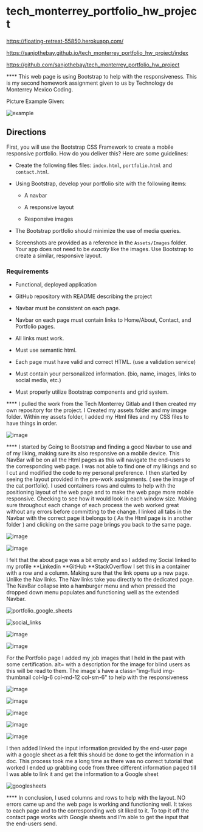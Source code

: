 # tech_monterrey_portfolio_hw_project

https://floating-retreat-55850.herokuapp.com/

https://sanjothebay.github.io/tech_monterrey_portfolio_hw_project/index


https://github.com/sanjothebay/tech_monterrey_portfolio_hw_project


****  This web page is using Bootstrap to help with the responsiveness. 
This is my second homework assignment given to us by Technology de Monterrey Mexico Coding. 


Picture Example Given:


![example](https://user-images.githubusercontent.com/67298961/95285808-4c31a200-0827-11eb-9dfd-61d6a0f8786b.JPG)



## Directions

First, you will use the Bootstrap CSS Framework to create a mobile responsive portfolio. How do you deliver this? Here are some guidelines:

* Create the following files files: `index.html`, `portfolio.html` and `contact.html`.

* Using Bootstrap, develop your portfolio site with the following items:

   * A navbar

   * A responsive layout

   * Responsive images

* The Bootstrap portfolio should minimize the use of media queries.

* Screenshots are provided as a reference in the `Assets/Images` folder. Your app does not need to be _exactly_ like the images. Use Bootstrap to create a similar, responsive 
layout.

### Requirements

* Functional, deployed application

* GitHub repository with README describing the project

* Navbar must be consistent on each page.

* Navbar on each page must contain links to Home/About, Contact, and Portfolio pages.

* All links must work.

* Must use semantic html.

* Each page must have valid and correct HTML. (use a validation service)

* Must contain your personalized information. (bio, name, images, links to social media, etc.)

* Must properly utilize Bootstrap components and grid system.



**** I pulled the work from the Tech Monterrey Gitlab and I then created my own repository for the project. I Created my assets folder and my image folder. 
Within my assets folder, I added my Html files and my CSS files to have things in order. 


![image](https://user-images.githubusercontent.com/67298961/95398146-aa639100-08ca-11eb-9ece-d8c9b017dec4.png)



 ****  I started by Going to Bootstrap and finding a good Navbar to use and of my liking, making sure its also responsive on a mobile device. This NavBar will be on all the Html pages as this will navigate the end-users to the corresponding web page. I was not able to find one of my likings and so I cut and modified the code to my personal preference. 
I then started by seeing the layout provided in the pre-work assignments. ( see the image of the cat portfolio).
I used containers rows and culms to help with the positioning layout of the web page and to make the web page more mobile responsive.  Checking to see how it would look in each window size. Making sure throughout each change of each process the web worked great without any errors before committing to the change. 
I linked all tabs in the Navbar with the correct page it belongs to ( As the Html page is in another folder ) and clicking on the same page brings you back to the same page. 


![image](https://user-images.githubusercontent.com/67298961/95398677-0da1f300-08cc-11eb-9f4f-7a0301d9357f.png)



![image](https://user-images.githubusercontent.com/67298961/95398218-e0087a00-08ca-11eb-8e38-3ac91bf9ea9e.png)


I felt that the about page was a bit empty and so I added my Social linked to my profile
**Linkedin 
**GitHub
**StackOverflow
I set this in a container with a row and a column. Making sure that the link opens up a new page. 
Unlike the Nav links. The Nav links take you directly to the dedicated page. 
The NavBar collapse into a hamburger menu and when pressed the dropped down menu populates and functioning well as the extended Navbar.


![portfolio_google_sheets](https://user-images.githubusercontent.com/67298961/95285276-07593b80-0826-11eb-81cf-58aa2e76acb3.JPG)



![social_links](https://user-images.githubusercontent.com/67298961/95285308-19d37500-0826-11eb-91b0-3721c44fbb8c.JPG)



![image](https://user-images.githubusercontent.com/67298961/95398720-2c07ee80-08cc-11eb-9a5e-5bfea3d1204e.png)



![image](https://user-images.githubusercontent.com/67298961/95399386-aedd7900-08cd-11eb-9e74-a17e4e433efe.png)



For the Portfolio page I added my job images that I held in the past with some certification. 
alt= with a description for the image for blind users as this will be read to them.
The image´s have a class="img-fluid img-thumbnail col-lg-6 col-md-12 col-sm-6" to help with the responsiveness 


![image](https://user-images.githubusercontent.com/67298961/95398628-f105bb00-08cb-11eb-81cd-c6587fb46af4.png)



![image](https://user-images.githubusercontent.com/67298961/95398600-d3d0ec80-08cb-11eb-857d-e220720118f6.png)



![image](https://user-images.githubusercontent.com/67298961/95399273-6e7dfb00-08cd-11eb-8dc0-2eae32f5b875.png)





![image](https://user-images.githubusercontent.com/67298961/95398441-61600c80-08cb-11eb-8643-08cd1a68d3b7.png)



![image](https://user-images.githubusercontent.com/67298961/95398417-4beae280-08cb-11eb-8dc3-de79839b6c32.png)


I then added linked the input information provided by the end-user page with a google sheet as a felt this should be done to get the information in a doc. 
This process took me a long time as there was no correct tutorial that worked I ended up grabbing code from three different information paged till I was able to link it and get 
the information to a Google sheet


![googlesheets](https://user-images.githubusercontent.com/67298961/95285505-95cdbd00-0826-11eb-9931-a9d6737075ce.JPG)


****  In conclusion, I used columns and rows to help with the layout. NO errors came up and the web page is working and functioning well. It takes to each page and to the 
corresponding web sit liked to it. To top it off the contact page works with Google sheets and I'm able to get the input that the end-users send. 


